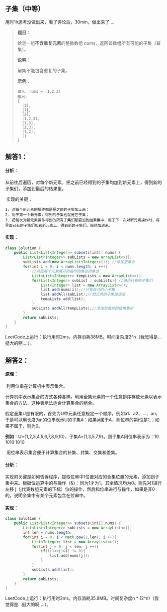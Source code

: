 ## 子集（中等）

用时1h思考没做出来，看了评论后，30min，做出来了....

> **题目**：
>
> 给定一组**不含重复元素**的整数数组 *nums*，返回该数组所有可能的子集（幂集）。
>
> **说明**：
>
> 解集不能包含重复的子集。
>
> **示例**：
>
> ```
> 输入: nums = [1,2,3]
> 输出:
> [
>   [3],
>   [1],
>   [2],
>   [1,2,3],
>   [1,3],
>   [2,3],
>   [1,2],
>   []
> ]
> ```

## 解答1：

#### 分析：

​	从前往后遍历，对每个新元素，把之前已经得到的子集均加到新元素上，得到新的子集们，添加到最后的结果里。

​	实现的关键：

 	1. 对每个新元素的操作都是把之前的子集加上来；
 	2. 对于第一个新元素，得到的子集也就是它子集；
 	3. 把每次对新元素操作得到的所有子集们都要加到结果集中，用于下一次对新元素操作时，将里面已有的子集们加到新元素上，得到新的子集们，继续加进来。

#### 实现：

```java
class Solution {
    public List<List<Integer>> subsets(int[] nums) {
        List<List<Integer>> subLists = new ArrayList<>();
        subLists.add(new ArrayList<Integer>()); //添加空集合
        for(int i = 0; i < nums.length; i ++){
            //对应每个元素展开的临时的集合的集合
            List<List<Integer>> tempLists = new ArrayList<>(); 
            for(List<Integer> subList : subLists){ //遍历已有的子集们
                List<Integer> list = new ArrayList<>();
                list.add(nums[i]);//只有自己的小子集
                list.addAll(subList);//把之前的子集加进来
                tempLists.add(list);
            }
            subLists.addAll(tempLists);//添加到最终的结果集中
        }
        return subLists;
    }
}
```

LeetCode上运行：执行用时2ms，内存消耗38MB。时间复杂度2^n（我觉得是...挺大的啊....）。

## 解答2：

#### **原理：**

​	利用位串在计算机中表示集合。

​	计算机中表示集合的方式各种各样。利用全集元素的一个任意排序存放元素以表示集合的方法，这种表示法适合计算集合的组合。

​	假定全集U是有限的，首先为U中元素任意规定一个顺序，例如a1、a2、...、an，于是可以用长度为n的位串表示U的子集A：如果ai属于A，则位串的第i位是1,；如果不属于，则为0。

​	**例如**：U={1,2,3,4,5,6,7,8,9,10}，子集A={1,3,5,7,9}。则子集A用位串表示为：10 1010 1010

​	用位串表示集合便于计算集合的补集、并集、交集和差集。

#### 分析：

​	实现的关键是如何告诉程序，提取位串中1位置对应的全集位置的元素，添加到子集中来。根据位运算中的与操作（&）：同为1才为1，其余情况均为0。则先对1进行左移 j（j代表数组元素的下标）位的操作，然后和位串进行与操作，如果是非0的，说明全集中有某个元素包含在位串中。

#### 实现：

```java
class Solution {
    public List<List<Integer>> subsets(int[] nums) {
        List<List<Integer>> subLists = new ArrayList<>();
        int len = nums.length;
        for(int i = 0; i < Math.pow(2,len); i ++){
            List<Integer> list = new ArrayList<>();
            for(int j = 0; j < len; j ++){
                if(((1<<j)&i) != 0){
                    list.add(nums[j]);
                }
            }
            subLists.add(list);
        }
        return subLists;
    }
}
```

LeetCode上运行：执行用时2ms，内存消耗35.8MB。时间复杂度n * (2^n)（我觉得是...挺大的啊....）。